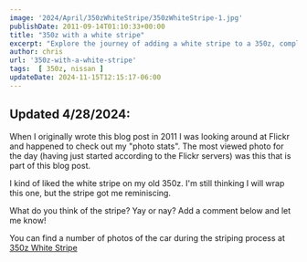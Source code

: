 ```yaml
---
image: '2024/April/350zWhiteStripe/350zWhiteStripe-1.jpg'
publishDate: 2011-09-14T01:10:33+00:00
title: "350z with a white stripe"
excerpt: "Explore the journey of adding a white stripe to a 350z, complete with pictures and reminiscences. Share your thoughts in the comments."
author: chris
url: '350z-with-a-white-stripe'
tags:  [ 350z, nissan ] 
updateDate: 2024-11-15T12:15:17-06:00
---
```


## Updated 4/28/2024:

When I originally wrote this blog post in 2011 I was looking around at Flickr and happened to check out my "photo stats". The most viewed photo for the day (having just started according to the Flickr servers) was this that is part of this blog post.

I kind of liked the white stripe on my old 350z. I'm still thinking I will wrap this one, but the stripe got me reminiscing.

What do you think of the stripe? Yay or nay? Add a comment below and let me know!

You can find a number of photos of the car during the striping process at [350z White Stripe](https://flickr.com/photos/chammond/albums/72157622833814994/)
